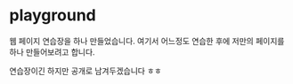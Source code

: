 # playground

웹 페이지 연습장을 하나 만들었습니다.
여기서 어느정도 연습한 후에 저만의 페이지를 하나 만들어보려고 합니다.

연습장이긴 하지만 공개로 남겨두겠습니다 ㅎㅎ
